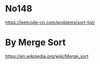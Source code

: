 # No148

https://leetcode-cn.com/problems/sort-list/

# By Merge Sort
https://en.wikipedia.org/wiki/Merge_sort

